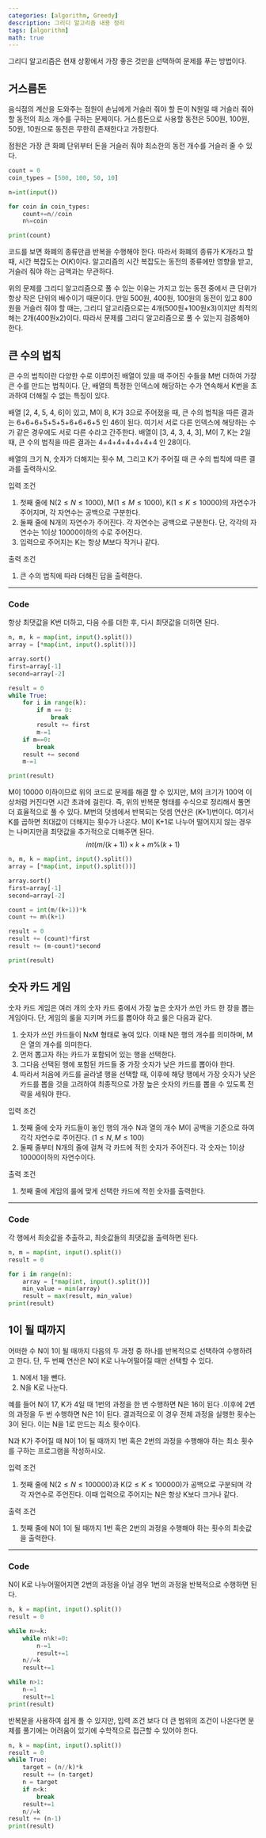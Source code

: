 ```yaml
---
categories: [algorithm, Greedy]
description: 그리디 알고리즘 내용 정리
tags: [algorithm]
math: true
---
```


그리디 알고리즘은 현재 상황에서 가장 좋은 것만을 선택하여 문제를 푸는 방법이다.

## 거스름돈

음식점의 계산을 도와주는 점원이 손님에게 거슬러 줘야 할 돈이 N원일 때 거슬러 줘야 할 동전의 최소 개수를 구하는 문제이다. 거스름돈으로 사용할 동전은 500원, 100원, 50원, 10원으로 동전은 무한히 존재한다고 가정한다.

점원은 가장 큰 화폐 단위부터 돈을 거슬러 줘야 최소한의 동전 개수를 거슬러 줄 수 있다.

```python
count = 0
coin_types = [500, 100, 50, 10]

n=int(input())

for coin in coin_types:
    count+=n//coin
    n%=coin

print(count)
```

코드를 보면 화폐의 종류만큼 반복을 수행해야 한다. 따라서 화폐의 종류가 K개라고 할 때, 시간 복잡도는 $O(K)$이다. 알고리즘의 시간 복잡도는 동전의 종류에만 영향을 받고, 거슬러 줘야 하는 금액과는 무관하다.

위의 문제를 그리디 알고리즘으로 풀 수 있는 이유는 가지고 있는 동전 중에서 큰 단위가 항상 작은 단위의 배수이기 때문이다. 만일 500원, 400원, 100원의 동전이 있고 800원을 거슬러 줘야 할 때는, 그리디 알고리즘으로는 4개(500원+100원x3)이지만 최적의 해는 2개(400원x2)이다. 따라서 문제를 그리디 알고리즘으로 풀 수 있는지 검증해야 한다.

## 큰 수의 법칙

큰 수의 법칙이란 다양한 수로 이루어진 배열이 있을 때 주어진 수들을 M번 더하여 가장 큰 수를 만드는 법칙이다. 단, 배열의 특정한 인덱스에 해당하는 수가 연속해서 K번을 초과하여 더해질 수 없는 특징이 있다.

배열 [2, 4, 5, 4, 6]이 있고, M이 8, K가 3으로 주어졌을 때, 큰 수의 법칙을 따른 결과는 6+6+6+5+5+5+6+6+6+5 인 46이 된다. 여기서 서로 다른 인덱스에 해당하는 수가 같은 경우에도 서로 다른 수라고 간주한다. 배열이 [3, 4, 3, 4, 3], M이 7, K는 2일 때, 큰 수의 법칙을 따른 결과는 4+4+4+4+4+4+4 인 28이다.

배열의 크기 N, 숫자가 더해지는 횟수 M, 그리고 K가 주어질 때 큰 수의 법칙에 따른 결과를 출력하시오.

입력 조건

1.   첫째 줄에 N($2\le N\le1000$), M($1\le M\le1000$), K($1\le K\le10000$)의 자연수가 주어지며, 각 자연수는 공백으로 구분한다.
2.   둘째 줄에 N개의 자연수가 주어진다. 각 자연수는 공백으로 구분한다. 단, 각각의 자연수는 1이상 10000이하의 수로 주어진다.
3.   입력으로 주어지는 K는 항상 M보다 작거나 같다.

출력 조건

1.   큰 수의 법칙에 따라 더해진 답을 출력한다.

---

### Code

항상 최댓값을 K번 더하고, 다음 수를 더한 후, 다시 최댓값을 더하면 된다.

```python
n, m, k = map(int, input().split())
array = [*map(int, input().split())]

array.sort()
first=array[-1]
second=array[-2]

result = 0
while True:
    for i in range(k):
        if m == 0:
            break
        result += first
        m-=1
    if m==0:
        break
    result += second
    m-=1

print(result)
```

M이 10000 이하이므로 위의 코드로 문제를 해결 할 수 있지만, M의 크기가 100억 이상처럼 커진다면 시간 초과에 걸린다. 즉, 위의 반복문 형태를 수식으로 정리해서 풀면 더 효율적으로 풀 수 있다. M번의 덧셈에서 반복되는 덧셈 연산은 (K+1)번이다. 여기서 K를 곱하면 최대값이 더해지는 횟수가 나온다. M이 K+1로 나누어 떨어지지 않는 경우는 나머지만큼 최댓값을 추가적으로 더해주면 된다.
$$
int(m/(k+1))\times k+m\%(k+1)
$$

```python
n, m, k = map(int, input().split())
array = [*map(int, input().split())]

array.sort()
first=array[-1]
second=array[-2]

count = int(m/(k+1))*k
count += m%(k+1)

result = 0
result += (count)*first
result += (m-count)*second

print(result)
```

## 숫자 카드 게임

숫자 카드 게임은 여러 개의 숫자 카드 중에서 가장 높은 숫자가 쓰인 카드 한 장을 뽑는 게임이다. 단, 게임의 룰을 지키며 카드를 뽑아야 하고 룰은 다음과 같다.

1.   숫자가 쓰인 카드들이 NxM 형태로 놓여 있다. 이때 N은 행의 개수를 의미하며, M은 열의 개수를 의미한다.
2.   먼저 뽑고자 하는 카드가 포함되어 있는 행을 선택한다.
3.   그다음 선택된 행에 포함된 카드들 중 가장 숫자가 낮은 카드를 뽑아야 한다.
4.   따라서 처음에 카드를 골라낼 행을 선택할 때, 이후에 해당 행에서 가장 숫자가 낮은 카드를 뽑을 것을 고려하여 최종적으로 가장 높은 숫자의 카드를 뽑을 수 있도록 전략을 세워야 한다.

입력 조건

1.   첫째 줄에 숫자 카드들이 놓인 행의 개수 N과 열의 개수 M이 공백을 기준으로 하여 각각 자연수로 주어진다. ($1\le N,M\le100$)
2.   둘째 줄부터 N개의 줄에 걸쳐 각 카드에 적힌 숫자가 주어진다. 각 숫자는 1이상 10000이하의 자연수이다.

출력 조건

1.   첫째 줄에 게임의 룰에 맞게 선택한 카드에 적힌 숫자를 출력한다.

---

### Code

각 행에서 최솟값을 추출하고, 최솟값들의 최댓값을 출력하면 된다.

```python
n, m = map(int, input().split())
result = 0

for i in range(n):
    array = [*map(int, input().split())]
    min_value = min(array)
    result = max(result, min_value)
print(result)
```

## 1이 될 때까지

어떠한 수 N이 1이 될 때까지 다음의 두 과정 중 하나를 반복적으로 선택하여 수행하려고 한다. 단, 두 번째 연산은 N이 K로 나누어떨어질 때만 선택할 수 있다.

1.   N에서 1을 뺀다.
2.   N을 K로 나눈다.

예를 들어 N이 17, K가 4일 때 1번의 과정을 한 번 수행하면 N은 16이 된다 .이후에 2번의 과정을 두 번 수행하면 N은 1이 된다. 결과적으로 이 경우 전체 과정을 실행한 횟수는 3이 된다. 이는 N을 1로 만드는 최소 횟수이다.

N과 K가 주어질 때 N이 1이 될 때까지 1번 혹은 2번의 과정을 수행해야 하는 최소 횟수를 구하는 프로그램을 작성하시오.

입력 조건

1.   첫째 줄에 N($2\le N\le100000$)과 K($2\le K\le100000$)가 공백으로 구분되며 각각 자연수로 주언진다. 이때 입력으로 주어지는 N은 항상 K보다 크거나 같다.

출력 조건

1.   첫째 줄에 N이 1이 될 때까지 1번 혹은 2번의 과정을 수행해야 하는 횟수의 최솟값을 출력한다.

---

### Code

N이 K로 나누어떨어지면 2번의 과정을 아닐 경우 1번의 과정을 반복적으로 수행하면 된다.

```python
n, k = map(int, input().split())
result = 0

while n>=k:
    while n%k!=0:
        n-=1
        result+=1
    n//=k
    result+=1

while n>1:
    n-=1
    result+=1
print(result)
```

반복문을 사용하여 쉽게 풀 수 있지만, 입력 조건 보다 더 큰 범위의 조건이 나온다면 문제를 풀기에는 어려움이 있기에 수학적으로 접근할 수 있어야 한다.

```python
n, k = map(int, input().split())
result = 0
while True:
    target = (n//k)*k
    result += (n-target)
    n = target
    if n<k:
        break
    result+=1
    n//=k
result += (n-1)
print(result)
```

